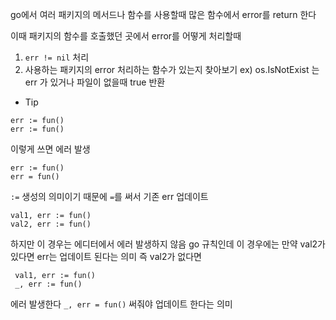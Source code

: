 go에서 여러 패키지의 메서드나 함수를 사용할때
많은 함수에서 error를 return 한다

이때 패키지의 함수를 호출했던 곳에서 error를 어떻게 처리할때

1. `err != nil` 처리
2. 사용하는 패키지의 error 처리하는 함수가 있는지 찾아보기
   ex) os.IsNotExist 는 err 가 있거나 파일이 없을때 true 반환


* Tip

 ```
 err := fun() 
 err := fun() 
```
이렇게 쓰면 에러 발생

 ```
 err := fun() 
err = fun() 
```
`:=` 생성의 의미이기 때문에 `=`를 써서 기존 err 업데이트

 ```
 val1, err := fun() 
 val2, err := fun() 
```
하지만 이 경우는 에디터에서 에러 발생하지 않음
go 규칙인데
이 경우에는
만약 val2가 있다면 err는 업데이트 된다는 의미
즉 val2가 없다면
```
 val1, err := fun() 
 _, err := fun() 
```
에러 발생한다 `_, err = fun()` 써줘야 업데이트 한다는 의미